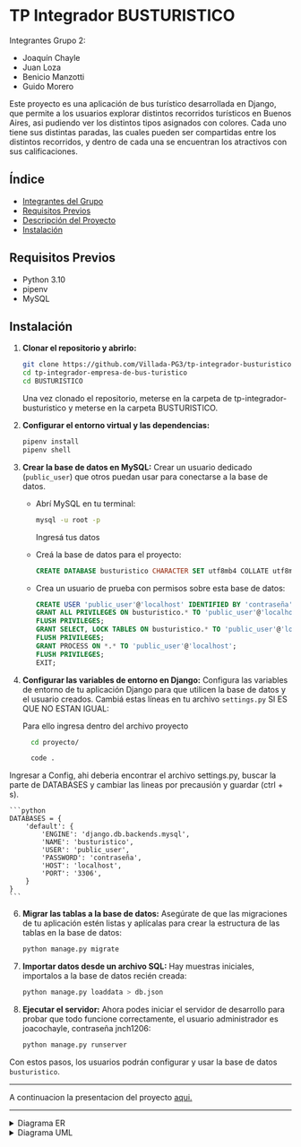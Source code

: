 # TP Integrador BUSTURISTICO
Integrantes Grupo 2:
- Joaquín Chayle
- Juan Loza
- Benicio Manzotti
- Guido Morero

Este proyecto es una aplicación de bus turístico desarrollada en Django, que permite a los usuarios explorar distintos recorridos turísticos en Buenos Aires, asi pudiendo ver los distintos tipos asignados con colores. Cada uno tiene sus distintas paradas, las cuales pueden ser compartidas entre los distintos recorridos, y dentro de cada una se encuentran los atractivos con sus calificaciones. 

## Índice

- [Integrantes del Grupo](#integrantes-del-grupo)
- [Requisitos Previos](#requisitos-previos)
- [Descripción del Proyecto](#descripción-del-proyecto)
- [Instalación](#instalación)


## Requisitos Previos

- Python 3.10
- pipenv
- MySQL


## Instalación

1. **Clonar el repositorio y abrirlo:**
    ```bash
    git clone https://github.com/Villada-PG3/tp-integrador-busturistico.git
    cd tp-integrador-empresa-de-bus-turistico
    cd BUSTURISTICO
    ```
    Una vez clonado el repositorio, meterse en la carpeta de tp-integrador-busturistico y meterse en la carpeta BUSTURISTICO.

2. **Configurar el entorno virtual y las dependencias:**
    ```bash
    pipenv install
    pipenv shell
    ```

3. **Crear la base de datos en MySQL:**
   Crear un usuario dedicado (`public_user`) que otros puedan usar para conectarse a la base de datos. 

    - Abrí MySQL en tu terminal:
      ```bash
      mysql -u root -p
      ```
      Ingresá tus datos

    - Creá la base de datos para el proyecto:
      ```sql
      CREATE DATABASE busturistico CHARACTER SET utf8mb4 COLLATE utf8mb4_unicode_ci;
      ```

    - Crea un usuario de prueba con permisos sobre esta base de datos:
      ```sql
      CREATE USER 'public_user'@'localhost' IDENTIFIED BY 'contraseña';
      GRANT ALL PRIVILEGES ON busturistico.* TO 'public_user'@'localhost';
      FLUSH PRIVILEGES;
      GRANT SELECT, LOCK TABLES ON busturistico.* TO 'public_user'@'localhost';
      FLUSH PRIVILEGES;
      GRANT PROCESS ON *.* TO 'public_user'@'localhost';
      FLUSH PRIVILEGES;
      EXIT;
      ```

4. **Configurar las variables de entorno en Django:**
   Configura las variables de entorno de tu aplicación Django para que utilicen la base de datos y el usuario creados. Cambiá estas líneas en tu archivo `settings.py` SI ES QUE NO ESTAN IGUAL:

   Para ello ingresa dentro del archivo proyecto
    ```bash
      cd proyecto/

      code .
    ```
Ingresar a  Config, ahi deberia encontrar el archivo settings.py, buscar la parte de DATABASES y cambiar las lineas por precausión y guardar (ctrl + s).
    

    ```python
    DATABASES = {
        'default': {
            'ENGINE': 'django.db.backends.mysql',
            'NAME': 'busturistico',
            'USER': 'public_user',
            'PASSWORD': 'contraseña',
            'HOST': 'localhost',
            'PORT': '3306',
        }
    }
    ```

6. **Migrar las tablas a la base de datos:**
   Asegúrate de que las migraciones de tu aplicación estén listas y aplícalas para crear la estructura de las tablas en la base de datos:

    ```bash
    python manage.py migrate
    ```

7. **Importar datos desde un archivo SQL:**
   Hay muestras iniciales, importalos a la base de datos recién creada:

    ```bash
    python manage.py loaddata > db.json
    ```

8. **Ejecutar el servidor:**
   Ahora podes iniciar el servidor de desarrollo para probar que todo funcione correctamente, el usuario administrador es joacochayle, contraseña jnch1206:

    ```bash
    python manage.py runserver
    ```

Con estos pasos, los usuarios podrán configurar y usar la base de datos `busturistico`.

---

A continuacion la presentacion del proyecto [aqui.](https://www.canva.com/design/DAGU3IV5P-M/LEJ5PI1A-aX7SgZvf09yeg/view?utm_content=DAGU3IV5P-M&utm_campaign=designshare&utm_medium=link&utm_source=editor)

---
<details>
<summary>Diagrama ER</summary>

```mermaid
erDiagram

  
    Viaje}|--||Recorrido : ejecutan

    Recorrido{
        varchar nombre
        varchar codigo_alfanumerico PK
        time hora_inicio
        time hora_fin
        time frecuencia
    }
    
    Recorrido||--|{Orden_parada : tienen
    

    Chofer||--|{Viaje : realiza

    Viaje{
        int id_viaje PK
        int legajo FK
        int num_unidad FK
        varchar codigo_alfanumerico FK
        int id_estadoV FK
        time horario_inicio_programado
        time horario_fin_programado
        date fecha_viaje
        datetime marca_inicio_viaje_real
        datetime marca_fin_viaje_real
    }

    Viaje}|--||Estado_viaje : tienen

    Estado_viaje{
        int id_estadoV PK
        varchar nombre
        varchar descripcion
    }
    

    Viaje}|--||Bus : se_le_asigna

    Chofer{
        int legajo PK
        varchar nombre
        varchar apellido
        
    }
    Bus{
        varchar patente 
        int num_unidad PK
        date fecha_compra
        int id_estadoB FK
    }

    Bus}|--||Estado_bus : tienen

    Estado_bus{
        int id_estadoB PK
        varchar nombre
        varchar descripcion
    }

    Parada}|--||Tipo_parada : tiene

    Tipo_parada{
        int id_tipo_parada PK
        varchar nombre_tipo_parada
        varchar descripcion
    }
    Parada{
        int id_parada PK
        int id_tipo_parada FK
        varchar nombre
        varchar direccion
        varchar descripcion
        longblob imagen
    }

    Parada||--|{atractivoXparada : tiene
    Parada||--|{Orden_parada : esta

    atractivoXparada{
        int id_atractivoXparada PK
        int id_atractivo FK
        int id_parada FK
    }
    
    atractivoXparada}|--||Atractivo : tienen

    Atractivo{
        int id_atractivo PK
        varchar nombre
        varchar descripcion
        float calificacion
    }

    Orden_parada{
        int id_ord_parada PK
        int id_parada FK
        int codigo_alfanumerico FK
        int asignacion_paradas
    }

```
</details>

<details>
<summary>Diagrama UML</summary>

```mermaid

classDiagram
    
    Viaje "1" --> "1" Recorrido : ejecuta
    
    class Recorrido {
    <<Modelo>>
        +varchar nombre
        +varchar codigo_alfanumerico
        +Time hora_inicio
        +Time hora_fin
        +Time frecuencia
        +iniciarRecorrido(): void
        +finalizarRecorrido(): void
        +ver_detalles(): void
        +mostrar_recorridos(): void
    }

    Recorrido "1" --> "0..*" Orden_parada : tiene

    Chofer "1" --> "1" Viaje : realiza
    
    class Viaje {
        +int id_viaje
        +int legajo
        +int num_unidad 
        +varchar codigo_alfanumerico 
        +int id_estadoV 
        +time horario_inicio_programado
        +time horario_fin_programado
        +date fecha_viaje
        +datetime marca_inicio_viaje_real
        +datetime marca_fin_viaje_real
        +iniciarViaje(): void
        +finalizarViaje(): void
        +generarTicket(): varchar
        +ver_detalles(): void
    }

    Viaje "1" --> "1" EstadoViaje : tienen
    
    class EstadoViaje {
        +int id_estadoV
        +varchar nombre
        +varchar descripcion
        +mostrar_estadoV(): void
        ++cambiar_estadoV(): void
        +get()
        +set()
    }
    
    Viaje "1" --> "1" Bus : se_asigna
    
    class Chofer {
        +int legajo
        +varchar nombre
        +varchar apellido
        +realizarViaje(Viaje): void
    }
    
    
    class Bus {
        +varchar patente
        +int num_unidad
        +date fecha_de_compra
        int id_estadoB
        +darDeAlta(): void
        +inhabilitar(): void
    }
    
    Bus "1" --> "1" EstadoBus : tienen
    
    class EstadoBus {
        +int id_estadoB
        +varchar nombre
        +varchar descripcion
        +mostrar_estadoB(): void
        +cambiar_estadoB()

    }
    
    
    Parada "1" --> "1" Tipo_parada : tiene

    
    class Tipo_parada {
        +int id_tipo_parada
        +varchar nombre_tipo_parada
        +varchar descripcion
        +mostrar_paradas_tipo(): void
    }

     class Parada {
        +int idParada
        +varchar nombre
        +varchar direccion
        +varchar descripcion
        +longblob imagen
        +mostrarInfo(): void
    }

    Parada "1" --> "0..*" Atractivoxparada : tiene
    Parada "1" --> "0..*" Orden_parada : esta
    
    
    class Atractivoxparada {
        +int id_Atractivoxparada
        +int id_atractivo
        +int id_parada
        +detalles_atractivo(): str
    }

    Atractivoxparada "1" --> "1" Atractivo : pertenece
  
    
    class Atractivo {
        +int id_atractivo
        +varchar nombre
        +varchar descripcion
        +float calificacion
        +mostrarInfo(): void
        +califcar(): void
    }
    
    
    class Orden_parada {
        +int id_orden_parada
        +int asignacion_paradas
        +int id_parada
        +int codigo_alfanumerico
        +mostrarParada(): void
    }


```
</details>
